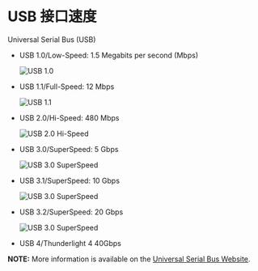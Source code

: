 # USB 接口速度

Universal Serial Bus (USB) 



* USB 1.0/Low-Speed: 1.5 Megabits per second (Mbps)

  ![USB 1.0](https://www.sony.com/articleimage/servlet/servlet.FileDownload?file=0155F000007ILCwQAO)

* USB 1.1/Full-Speed: 12 Mbps

  ![USB 1.1](https://www.sony.com/articleimage/servlet/servlet.FileDownload?file=0155F000007ILCwQAO)

* USB 2.0/Hi-Speed: 480 Mbps

  ![USB 2.0 Hi-Speed](https://www.sony.com/articleimage/servlet/servlet.FileDownload?file=0155F000007ILD1QAO)

* USB 3.0/SuperSpeed: 5 Gbps

  ![USB 3.0 SuperSpeed](https://www.sony.com/articleimage/servlet/servlet.FileDownload?file=0155F000007IHiAQAW)

* USB 3.1/SuperSpeed: 10 Gbps

  ![USB 3.0 SuperSpeed](https://www.sony.com/articleimage/servlet/servlet.FileDownload?file=0155F000007IGGtQAO)

* USB 3.2/SuperSpeed: 20 Gbps

  ![USB 3.0 SuperSpeed](https://)
  

* USB 4/Thunderlight 4 40Gbps







**NOTE:** More information is available on the [Universal Serial Bus Website](http://www.usb.org/).